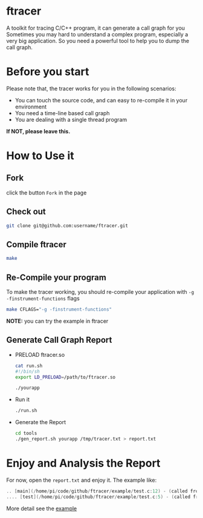 ftracer
======

A toolkit for tracing C/C++ program, it can generate a call graph for you<br>
Sometimes you may hard to understand a complex program, especially a very big application. So you need a powerful tool to help you to dump the call graph.

# Before you start
Please note that, the tracer works for you in the following scenarios:
* You can touch the source code, and can easy to re-compile it in your environment
* You need a time-line based call graph
* You are dealing with a single thread program

**If NOT, please leave this.**

# How to Use it
## Fork
click the button `Fork` in the page

## Check out
```bash
git clone git@github.com:username/ftracer.git
```

## Compile ftracer
```bash
make
```

## Re-Compile your program
To make the tracer working, you should re-compile your application with `-g -finstrument-functions` flags
```bash
make CFLAGS="-g -finstrument-functions"
```

**NOTE:** you can try the example in ftracer

## Generate Call Graph Report
* PRELOAD ftracer.so
    ```bash
    cat run.sh
    #!/bin/sh
    export LD_PRELOAD=/path/to/ftracer.so

    ./yourapp
    ```
* Run it
    ```bash
    ./run.sh
    ```

* Generate the Report
    ```bash
    cd tools
    ./gen_report.sh yourapp /tmp/tracer.txt > report.txt
    ```

# Enjoy and Analysis the Report
For now, open the `report.txt` and enjoy it. The example like:
```c
.. [main](/home/pi/code/github/ftracer/example/test.c:12) - (called from ??:0)
.... [test](/home/pi/code/github/ftracer/example/test.c:5) - (called from test.c:13)
```

More detail see the [example][1]

[1]: https://github.com/finaldie/ftracer/tree/master/example
